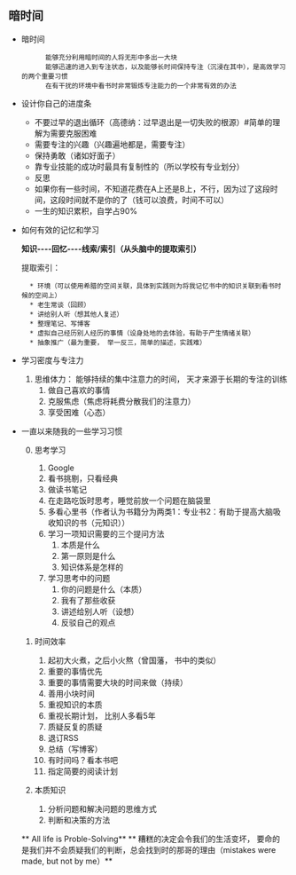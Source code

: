 暗时间
-------------------

* 暗时间

            能够充分利用暗时间的人将无形中多出一大块
            能够迅速的进入到专注状态，以及能够长时间保持专注（沉浸在其中），是高效学习的两个重要习惯
            在有干扰的环境中看书时非常锻炼专注能力的一个非常有效的办法

    

* 设计你自己的进度条

    * 不要过早的退出循环（高德纳：过早退出是一切失败的根源）#简单的理解为需要克服困难
    * 需要专注的兴趣（兴趣遍地都是，需要专注）
    * 保持勇敢（诸如好面子）
    * 靠专业技能的成功时最具有复制性的（所以学校有专业划分）
    * 反思
    * 如果你有一些时间，不知道花费在A上还是B上，不行，因为过了这段时间，这段时间就不是你的了（钱可以浪费，时间不可以）
    * 一生的知识累积，自学占90%
    
* 如何有效的记忆和学习

    **知识----回忆----线索/索引（从头脑中的提取索引）**
    
    提取索引：
    
        * 环境（可以使用希腊的空间关联，具体到实践则为将我记忆书中的知识关联到看书时候的空间上）
        * 老生常谈（回顾）
        * 讲给别人听（想其他人复述）
        * 整理笔记、写博客
        * 虚拟自己经历别人经历的事情（设身处地的去体验，有助于产生情绪关联）
        * 抽象推广（最为重要， 举一反三，简单的描述，实践难）
        

* 学习密度与专注力

    1. 思维体力： 能够持续的集中注意力的时间， 天才来源于长期的专注的训练
       1. 做自己喜欢的事情
       2. 克服焦虑（焦虑将耗费分散我们的注意力）
       3. 享受困难（心态）

* 一直以来随我的一些学习习惯

    0. 思考学习
       1. Google
       2. 看书挑剔，只看经典
       3. 做读书笔记
       4. 在走路吃饭时思考，睡觉前放一个问题在脑袋里
       5. 多看心里书（作者认为书籍分为两类1：专业书2：有助于提高大脑吸收知识的书（元知识））
       6. 学习一项知识需要的三个提问方法
          1. 本质是什么
          2. 第一原则是什么
          3. 知识体系是怎样的
       7. 学习思考中的问题
          1. 你的问题是什么（本质）
          2. 我有了那些收获
          3. 讲述给别人听（设想）
          4. 反驳自己的观点

    1. 时间效率
       1. 起初大火煮，之后小火熬（曾国藩， 书中的类似）
       2. 重要的事情优先
       3. 重要的事情需要大块的时间来做（持续）
       4. 善用小块时间
       5. 重视知识的本质
       6. 重视长期计划， 比别人多看5年
       7. 质疑反复的质疑
       8. 退订RSS
       9. 总结（写博客）
       10. 有时间吗？看本书吧
       11. 指定简要的阅读计划
    3. 本质知识
       1. 分析问题和解决问题的思维方式
       2. 判断和决策的方法
       

    ** All life is Proble-Solving**
    ** 糟糕的决定会令我们的生活变坏， 要命的是我们并不会质疑我们的判断，总会找到时的那哥的理由（mistakes were made, but not by me）**
    

       

